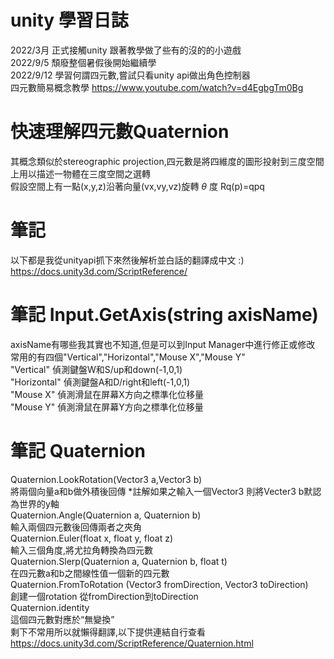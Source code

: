 # unity 學習日誌
2022/3月 正式接觸unity 跟著教學做了些有的沒的的小遊戲  
2022/9/5 頹廢整個暑假後開始繼續學  
2022/9/12 學習何謂四元數,嘗試只看unity api做出角色控制器  
四元數簡易概念教學 https://www.youtube.com/watch?v=d4EgbgTm0Bg

# 快速理解四元數Quaternion
其概念類似於stereographic projection,四元數是將四維度的圖形投射到三度空間上用以描述一物體在三度空間之選轉  
假設空間上有一點(x,y,z)沿著向量(vx,vy,vz)旋轉 $\theta$ 度
Rq(p)=qpq

# 筆記
以下都是我從unityapi抓下來然後解析並白話的翻譯成中文 :)  
https://docs.unity3d.com/ScriptReference/  
# 筆記 Input.GetAxis(string axisName)  
axisName有哪些我其實也不知道,但是可以到Input Manager中進行修正或修改  
常用的有四個"Vertical","Horizontal","Mouse X","Mouse Y"  
"Vertical"   偵測鍵盤W和S/up和down(-1,0,1)  
"Horizontal" 偵測鍵盤A和D/right和left(-1,0,1)  
"Mouse X"    偵測滑鼠在屏幕X方向之標準化位移量  
"Mouse Y"    偵測滑鼠在屏幕Y方向之標準化位移量    
# 筆記 Quaternion  
Quaternion.LookRotation(Vector3 a,Vector3 b)  
將兩個向量a和b做外積後回傳 *註解如果之輸入一個Vector3 則將Vecter3 b默認為世界的y軸  
Quaternion.Angle(Quaternion a, Quaternion b)  
輸入兩個四元數後回傳兩者之夾角  
Quaternion.Euler(float x, float y, float z)  
輸入三個角度,將尤拉角轉換為四元數  
Quaternion.Slerp(Quaternion a, Quaternion b, float t)  
在四元數a和b之間線性值一個新的四元數  
Quaternion.FromToRotation (Vector3 fromDirection, Vector3 toDirection)  
創建一個rotation 從fromDirection到toDirection  
Quaternion.identity  
這個四元數對應於“無變換”  
剩下不常用所以就懶得翻譯,以下提供連結自行查看    
https://docs.unity3d.com/ScriptReference/Quaternion.html  
